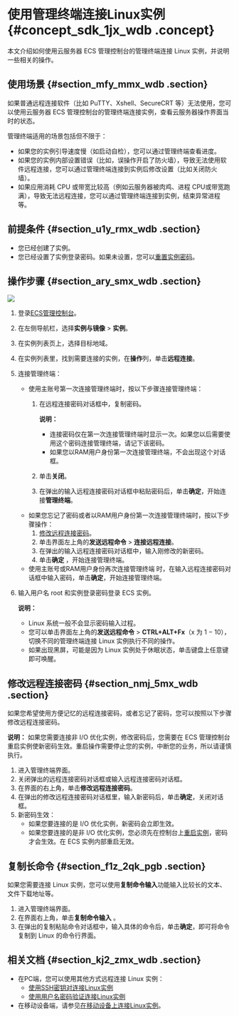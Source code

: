 # 使用管理终端连接Linux实例 {#concept_sdk_1jx_wdb .concept}

本文介绍如何使用云服务器 ECS 管理控制台的管理终端连接 Linux 实例，并说明一些相关的操作。

## 使用场景 {#section_mfy_mmx_wdb .section}

如果普通远程连接软件（比如 PuTTY、Xshell、SecureCRT 等）无法使用，您可以使用云服务器 ECS 管理控制台的管理终端连接实例，查看云服务器操作界面当时的状态。

管理终端适用的场景包括但不限于：

-   如果您的实例引导速度慢（如启动自检），您可以通过管理终端查看进度。
-   如果您的实例内部设置错误（比如，误操作开启了防火墙），导致无法使用软件远程连接，您可以通过管理终端连接到实例后修改设置（比如关闭防火墙）。
-   如果应用消耗 CPU 或带宽比较高（例如云服务器被肉鸡、进程 CPU或带宽跑满），导致无法远程连接，您可以通过管理终端连接到实例，结束异常进程等。

## 前提条件 {#section_u1y_rmx_wdb .section}

-   您已经创建了实例。
-   您已经设置了实例登录密码。如果未设置，您可以[重置实例密码](cn.zh-CN/实例/管理实例/重置实例登录密码.md#)。

## 操作步骤 {#section_ary_smx_wdb .section}

![](http://static-aliyun-doc.oss-cn-hangzhou.aliyuncs.com/assets/img/9619/15608133155162_zh-CN.png)

1.  登录[ECS管理控制台](https://ecs.console.aliyun.com)。
2.  在左侧导航栏，选择**实例与镜像** \> **实例**。
3.  在实例列表页上，选择目标地域。
4.  在实例列表里，找到需要连接的实例，在**操作**列，单击**远程连接**。
5.  连接管理终端：
    -   使用主账号第一次连接管理终端时，按以下步骤连接管理终端：
        1.  在远程连接密码对话框中，复制密码。

            **说明：** 

            -   连接密码仅在第一次连接管理终端时显示一次。如果您以后需要使用这个密码连接管理终端，请记下该密码。
            -   如果您以RAM用户身份第一次连接管理终端，不会出现这个对话框。
        2.  单击**关闭**。
        3.  在弹出的输入远程连接密码对话框中粘贴密码后，单击**确定**，开始连接**管理终端**。
    -   如果您忘记了密码或者以RAM用户身份第一次连接管理终端时，按以下步骤操作：
        1.  [修改远程连接密码](cn.zh-CN/实例/连接实例/连接Linux实例/使用管理终端连接Linux实例.md#section_nmj_5mx_wdb)。
        2.  单击界面左上角的**发送远程命令** \> **连接远程连接**。
        3.  在弹出的输入远程连接密码对话框中，输入刚修改的新密码。
        4.  单击**确定** ，开始连接管理终端。
    -   使用主账号或RAM用户身份再次连接管理终端 时，在输入远程连接密码对话框中输入密码，单击**确定**，开始连接管理终端。
6.  输入用户名 root 和实例登录密码登录 ECS 实例。

    **说明：** 

    -   Linux 系统一般不会显示密码输入过程。
    -   您可以单击界面左上角的**发送远程命令** \> **CTRL+ALT+Fx**（x 为 1 − 10），切换不同的管理终端连接 Linux 实例执行不同的操作。
    -   如果出现黑屏，可能是因为 Linux 实例处于休眠状态，单击键盘上任意键即可唤醒。

## 修改远程连接密码 {#section_nmj_5mx_wdb .section}

如果您希望使用方便记忆的远程连接密码，或者忘记了密码，您可以按照以下步骤修改远程连接密码。

**说明：** 如果您需要连接非 I/O 优化实例，修改密码后，您需要在 ECS 管理控制台重启实例使新密码生效。重启操作需要停止您的实例，中断您的业务，所以请谨慎执行。

1.  进入管理终端界面。
2.  关闭弹出的远程连接密码对话框或输入远程连接密码对话框。
3.  在界面的右上角，单击**修改远程连接密码**。
4.  在弹出的修改远程连接密码对话框里，输入新密码后，单击**确定**，关闭对话框。
5.  新密码生效：
    -   如果您要连接的是 I/O 优化实例，新密码会立即生效。
    -   如果您要连接的是非 I/O 优化实例，您必须先在控制台上[重启实例](cn.zh-CN/实例/管理实例/重启实例.md#)，密码才会生效。在 ECS 实例内部重启无效。

## 复制长命令 {#section_f1z_2qk_pgb .section}

如果您需要连接 Linux 实例，您可以使用**复制命令输入**功能输入比较长的文本、文件下载地址等。

1.  进入管理终端界面。
2.  在界面右上角，单击**复制命令输入** 。
3.  在弹出的复制粘贴命令对话框中，输入具体的命令后，单击**确定**，即可将命令复制到 Linux 的命令行界面。

## 相关文档 {#section_kj2_zmx_wdb .section}

-   在PC端，您可以使用其他方式远程连接 Linux 实例：
    -   [使用SSH密钥对连接Linux实例](cn.zh-CN/实例/连接实例/连接Linux实例/使用SSH密钥对连接Linux实例.md#)
    -   [使用用户名密码验证连接Linux实例](cn.zh-CN/实例/连接实例/连接Linux实例/使用用户名密码验证连接Linux实例.md#)
-   在移动设备端，请参见[在移动设备上连接Linux实例](cn.zh-CN/实例/连接实例/连接Linux实例/在移动设备上连接Linux实例.md#)。

